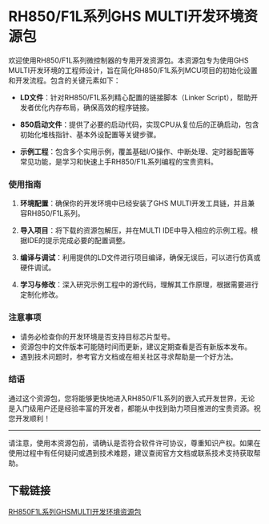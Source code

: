 # RH850/F1L系列GHS MULTI开发环境资源包

欢迎使用RH850/F1L系列微控制器的专用开发资源包。本资源包专为使用GHS MULTI开发环境的工程师设计，旨在简化RH850/F1L系列MCU项目的初始化设置和开发流程。包含的关键元素如下：

- **LD文件**：针对RH850/F1L系列精心配置的链接脚本（Linker Script），帮助开发者优化内存布局，确保高效的程序链接。
  
- **850启动文件**：提供了必要的启动代码，实现CPU从复位后的正确启动，包含初始化堆栈指针、基本外设配置等关键步骤。

- **示例工程**：包含多个实用示例，覆盖基础I/O操作、中断处理、定时器配置等常见功能，是学习和快速上手RH850/F1L系列编程的宝贵资料。

### 使用指南

1. **环境配置**：确保你的开发环境中已经安装了GHS MULTI开发工具链，并且兼容RH850/F1L系列。
   
2. **导入项目**：将下载的资源包解压，并在MULTI IDE中导入相应的示例工程。根据IDE的提示完成必要的配置调整。

3. **编译与调试**：利用提供的LD文件进行项目编译，确保无误后，可以进行仿真或硬件调试。

4. **学习与修改**：深入研究示例工程中的源代码，理解其工作原理，根据需要进行定制化修改。

### 注意事项

- 请务必检查你的开发环境是否支持目标芯片型号。
- 资源包中的文件版本可能随时间而更新，建议定期查看是否有新版本发布。
- 遇到技术问题时，参考官方文档或在相关社区寻求帮助是一个好方法。

### 结语

通过这个资源包，您将能够更快地进入RH850/F1L系列的嵌入式开发世界，无论是入门级用户还是经验丰富的开发者，都能从中找到助力项目推进的宝贵资源。祝您开发顺利！

---

请注意，使用本资源包前，请确认是否符合软件许可协议，尊重知识产权。如果在使用过程中有任何疑问或遇到技术难题，建议查阅官方文档或联系技术支持获取帮助。

## 下载链接

[RH850F1L系列GHSMULTI开发环境资源包](https://pan.quark.cn/s/7ea96de2ab4b)